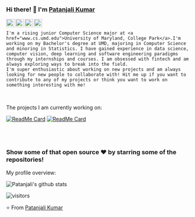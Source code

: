 ### Hi there! 👋 I'm [Patanjali Kumar](https://pk1130.github.io)

<a href="https://www.linkedin.com/in/patanjali-kumar/">
  <img align="left" alt="Patanjali's LinkedIn" width="22px" src="https://cdn.jsdelivr.net/npm/simple-icons@v3/icons/linkedin.svg" />
</a>
<a href="https://leetcode.com/patanjalikumar/">
  <img align="left" alt="Patanjali's Leetcode" width="22px" src="https://cdn.jsdelivr.net/npm/simple-icons@v3/icons/leetcode.svg" />
</a>
<a href="https://instagram.com/vishalvachas/">
  <img align="left" alt="Patanjali's Instagram" width="22px" src="https://cdn.jsdelivr.net/npm/simple-icons@v3/icons/instagram.svg" />
</a>
<a href="mailto:pk1130@umd.edu">
  <img align="left" alt="Patanjali's Gmail" width="22px" src="https://cdn.jsdelivr.net/npm/simple-icons@v3/icons/gmail.svg" />
</a>
<!--
**pk1130/pk1130** is a ✨ _special_ ✨ repository because its `README.md` (this file) appears on your GitHub profile.
-->

<br />

<div>
  <p>
    
    
    I'm a rising junior Computer Science major at <a href="www.cs.umd.edu">University of Maryland, College Park</a>.I'm working on my Bachelor's degree at UMD, majoring in Computer Science and minoring in Statistics. I have gained experience in data science, computer vision, deep learning and software engineering paradigms through my internships and courses. I am obsessed with fintech and am always exploring ways to break into the field. 
    I'm super enthusiastic about working on new projects and am always looking for new people to collaborate with! Hit me up if you want to contribute to any of my projects or think you want to work on something interesting with me!
    
  </h4>
 </div>
 
 <br />
 
 <div><p>The projects I am currently working on: </p></div>
 
 [![ReadMe Card](https://github-readme-stats.vercel.app/api/pin/?username=ApurvShah007&repo=handwriting_classification)](https://github.com/ApurvShah007/handwriting_classification)
[![ReadMe Card](https://github-readme-stats.vercel.app/api/pin/?username=pk1130&repo=pk1130.github.io)](https://github.com/pk1130/pk1130.github.io)

 
 <br><br>
 
 
 ### Show some of that open source ❤️ by starring some of the repositories!
 
 <div><p>My profile overview: </p></div>

![Patanjali's github stats](https://github-readme-stats.vercel.app/api?username=pk1130&show_icons=true)

 ![visitors](https://visitor-badge.laobi.icu/badge?page_id=pk1130.pk1130)
 
 ⭐️ From [Patanjali Kumar](https://github.com/pk1130)
